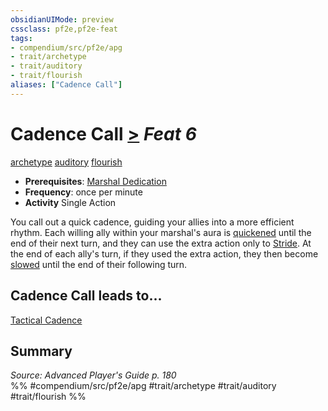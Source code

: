 ```yaml
---
obsidianUIMode: preview
cssclass: pf2e,pf2e-feat
tags:
- compendium/src/pf2e/apg
- trait/archetype
- trait/auditory
- trait/flourish
aliases: ["Cadence Call"]
---
```

# Cadence Call  [>](../../Rules/core-rulebook/chapter-9-playing-the-game.md#Actions "Single Action") *Feat 6*  
[archetype](../../Rules/traits/archetype.md)  [auditory](../../Rules/traits/auditory.md)  [flourish](../../Rules/traits/flourish.md)  

- **Prerequisites**: [Marshal Dedication](marshal-dedication-apg.md)
- **Frequency**: once per minute
- **Activity** Single Action

You call out a quick cadence, guiding your allies into a more efficient rhythm. Each willing ally within your marshal's aura is [quickened](../../Rules/conditions.md#Quickened) until the end of their next turn, and they can use the extra action only to [Stride](../../Rules/actions/stride.md). At the end of each ally's turn, if they used the extra action, they then become [slowed](../../Rules/conditions.md#Slowed) until the end of their following turn.

## Cadence Call leads to...

[Tactical Cadence](tactical-cadence-apg.md)

## Summary

*Source: Advanced Player's Guide p. 180*  
%% #compendium/src/pf2e/apg #trait/archetype #trait/auditory #trait/flourish %%